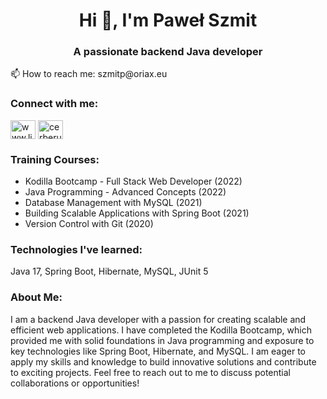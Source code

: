 <h1 align="center">Hi 👋, I'm Paweł Szmit</h1>
<h3 align="center">A passionate backend Java developer</h3>
📫 How to reach me: szmitp@oriax.eu
<h3 align="left">Connect with me:</h3>
<p align="left">
<a href="https://linkedin.com/in/paweł-szmit-b5a512243" target="blank"><img align="center" src="https://raw.githubusercontent.com/rahuldkjain/github-profile-readme-generator/master/src/images/icons/Social/linked-in-alt.svg" alt="www.linkedin.com/in/paweł-szmit-b5a512243" height="30" width="40" /></a>
<a href="https://www.leetcode.com/cerberus_agnon" target="blank"><img align="center" src="https://raw.githubusercontent.com/rahuldkjain/github-profile-readme-generator/master/src/images/icons/Social/leet-code.svg" alt="cerberus_agnon" height="30" width="40" /></a>
</p>
<h3 align="left">Training Courses:</h3>
<ul>
  <li>Kodilla Bootcamp - Full Stack Web Developer (2022)</li>
  <li>Java Programming - Advanced Concepts (2022)</li>
  <li>Database Management with MySQL (2021)</li>
  <li>Building Scalable Applications with Spring Boot (2021)</li>
  <li>Version Control with Git (2020)</li>
</ul>
<h3 align="left">Technologies I've learned:</h3>
<p align="left">
  Java 17, Spring Boot, Hibernate, MySQL, JUnit 5
</p>
<h3 align="left">About Me:</h3>
<p align="left">
I am a backend Java developer with a passion for creating scalable and efficient web applications. I have completed the Kodilla Bootcamp, which provided me with solid foundations in Java programming and exposure to key technologies like Spring Boot, Hibernate, and MySQL. I am eager to apply my skills and knowledge to build innovative solutions and contribute to exciting projects. Feel free to reach out to me to discuss potential collaborations or opportunities!</p>
